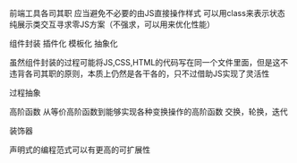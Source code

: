 前端工具各司其职
应当避免不必要的由JS直接操作样式
可以用class来表示状态
纯展示类交互寻求零JS方案（不强求，可以用来优化性能）

组件封装
插件化
模板化
抽象化

虽然组件封装的过程可能将JS,CSS,HTML的代码写在同一个文件里面，但是这不违背各司其职的原则，本质上仍然是各干各的，只不过借助JS实现了灵活性

过程抽象

高阶函数
从等价高阶函数到能够实现各种变换操作的高阶函数
交换，轮换，迭代

装饰器

声明式的编程范式可以有更高的可扩展性